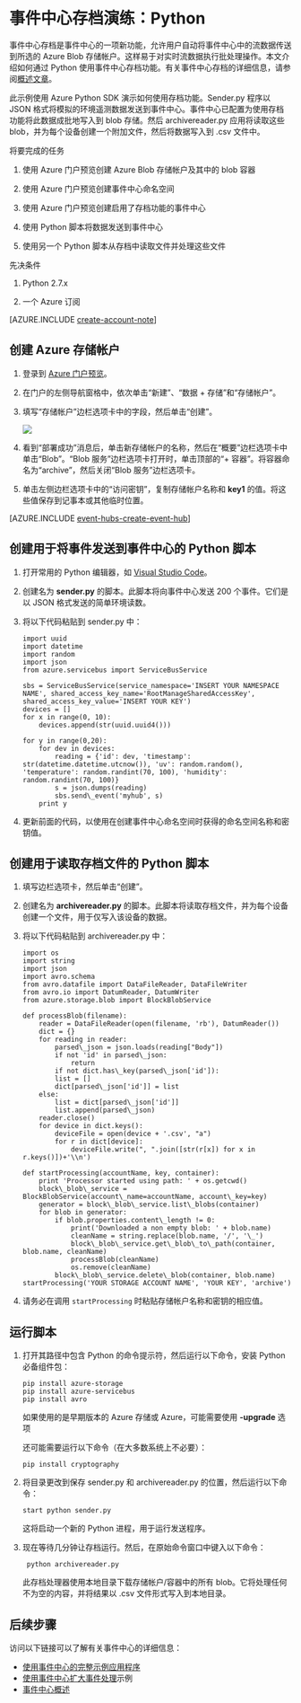 <properties
    pageTitle="Azure 事件中心存档演练 | Azure"
    description="此示例使用 Azure Python SDK 演示如何使用事件中心存档功能。"
    services="event-hubs"
    documentationcenter=""
    author="djrosanova"
    manager="timlt"
    editor="" />
<tags
    ms.assetid="bdff820c-5b38-4054-a06a-d1de207f01f6"
    ms.service="event-hubs"
    ms.workload="na"
    ms.tgt_pltfrm="na"
    ms.devlang="na"
    ms.topic="article"
    ms.date="12/13/2016"
    wacn.date="01/23/2017"
    ms.author="darosa;sethm" />

# 事件中心存档演练：Python
事件中心存档是事件中心的一项新功能，允许用户自动将事件中心中的流数据传送到所选的 Azure Blob 存储帐户。这样易于对实时流数据执行批处理操作。本文介绍如何通过 Python 使用事件中心存档功能。有关事件中心存档的详细信息，请参阅[概述文章](/documentation/articles/event-hubs-archive-overview/)。

此示例使用 Azure Python SDK 演示如何使用存档功能。Sender.py 程序以 JSON 格式将模拟的环境遥测数据发送到事件中心。事件中心已配置为使用存档功能将此数据成批地写入到 blob 存储。然后 archivereader.py 应用将读取这些 blob，并为每个设备创建一个附加文件，然后将数据写入到 .csv 文件中。

将要完成的任务

1.  使用 Azure 门户预览创建 Azure Blob 存储帐户及其中的 blob 容器

2.  使用 Azure 门户预览创建事件中心命名空间

3.  使用 Azure 门户预览创建启用了存档功能的事件中心

4.  使用 Python 脚本将数据发送到事件中心

5.  使用另一个 Python 脚本从存档中读取文件并处理这些文件

先决条件

1.  Python 2.7.x

2.  一个 Azure 订阅

[AZURE.INCLUDE [create-account-note](../../includes/create-account-note.md)]

## 创建 Azure 存储帐户

1. 登录到 [Azure 门户预览][Azure portal]。
2. 在门户的左侧导航窗格中，依次单击“新建”、“数据 + 存储”和“存储帐户”。
3. 填写“存储帐户”边栏选项卡中的字段，然后单击“创建”。
   
   ![][1]  

4. 看到“部署成功”消息后，单击新存储帐户的名称，然后在“概要”边栏选项卡中单击“Blob”。“Blob 服务”边栏选项卡打开时，单击顶部的“+ 容器”。将容器命名为“archive”，然后关闭“Blob 服务”边栏选项卡。
5. 单击左侧边栏选项卡中的“访问密钥”，复制存储帐户名称和 **key1** 的值。将这些值保存到记事本或其他临时位置。

[AZURE.INCLUDE [event-hubs-create-event-hub](../../includes/event-hubs-create-event-hub.md)]

## 创建用于将事件发送到事件中心的 Python 脚本
1. 打开常用的 Python 编辑器，如 [Visual Studio Code][Visual Studio Code]。

2.  创建名为 **sender.py** 的脚本。此脚本将向事件中心发送 200 个事件。它们是以 JSON 格式发送的简单环境读数。

3.  将以下代码粘贴到 sender.py 中：

	
    	import uuid
    	import datetime
    	import random
    	import json
    	from azure.servicebus import ServiceBusService
    	
    	sbs = ServiceBusService(service_namespace='INSERT YOUR NAMESPACE NAME', shared_access_key_name='RootManageSharedAccessKey', shared_access_key_value='INSERT YOUR KEY')
    	devices = []
    	for x in range(0, 10):
    	    devices.append(str(uuid.uuid4()))
    	
    	for y in range(0,20):
    	    for dev in devices:
    	        reading = {'id': dev, 'timestamp': str(datetime.datetime.utcnow()), 'uv': random.random(), 'temperature': random.randint(70, 100), 'humidity': random.randint(70, 100)}
    	        s = json.dumps(reading)
    	        sbs.send\_event('myhub', s)
    	    print y
	
4.  更新前面的代码，以使用在创建事件中心命名空间时获得的命名空间名称和密钥值。

## 创建用于读取存档文件的 Python 脚本

1.  填写边栏选项卡，然后单击“创建”。

2.  创建名为 **archivereader.py** 的脚本。此脚本将读取存档文件，并为每个设备创建一个文件，用于仅写入该设备的数据。

3.  将以下代码粘贴到 archivereader.py 中：

	
        import os
    	import string
    	import json
    	import avro.schema
    	from avro.datafile import DataFileReader, DataFileWriter
    	from avro.io import DatumReader, DatumWriter
    	from azure.storage.blob import BlockBlobService
    	
    	def processBlob(filename):
    	    reader = DataFileReader(open(filename, 'rb'), DatumReader())
    	    dict = {}
    	    for reading in reader:
    	        parsed\_json = json.loads(reading["Body"])
    	        if not 'id' in parsed\_json:
    	            return
    	        if not dict.has\_key(parsed\_json['id']):
    	        list = []
    	        dict[parsed\_json['id']] = list
    	    else:
    	        list = dict[parsed\_json['id']]
    	        list.append(parsed\_json)
    	    reader.close()
    	    for device in dict.keys():
    	        deviceFile = open(device + '.csv', "a")
    	        for r in dict[device]:
    	            deviceFile.write(", ".join([str(r[x]) for x in r.keys()])+'\\n')
    
    	def startProcessing(accountName, key, container):
    	    print 'Processor started using path: ' + os.getcwd()
    	    block\_blob\_service = BlockBlobService(account\_name=accountName, account\_key=key)
    	    generator = block\_blob\_service.list\_blobs(container)
    	    for blob in generator:
    	        if blob.properties.content\_length != 0:
    	            print('Downloaded a non empty blob: ' + blob.name)
    	            cleanName = string.replace(blob.name, '/', '\_')
    	            block\_blob\_service.get\_blob\_to\_path(container, blob.name, cleanName)
    	            processBlob(cleanName)
    	            os.remove(cleanName)
    	        block\_blob\_service.delete\_blob(container, blob.name)
    	startProcessing('YOUR STORAGE ACCOUNT NAME', 'YOUR KEY', 'archive')
    

4.  请务必在调用 `startProcessing` 时粘贴存储帐户名称和密钥的相应值。

## 运行脚本

1.  打开其路径中包含 Python 的命令提示符，然后运行以下命令，安装 Python 必备组件包：

	
        pip install azure-storage
    	pip install azure-servicebus
    	pip install avro
    
  
    如果使用的是早期版本的 Azure 存储或 Azure，可能需要使用 **-upgrade** 选项

    还可能需要运行以下命令（在大多数系统上不必要）：

    
        pip install cryptography
    

2.  将目录更改到保存 sender.py 和 archivereader.py 的位置，然后运行以下命令：

    
        start python sender.py
    
    
    这将启动一个新的 Python 进程，用于运行发送程序。

3. 现在等待几分钟让存档运行。然后，在原始命令窗口中键入以下命令：

    
        python archivereader.py
    

    此存档处理器使用本地目录下载存储帐户/容器中的所有 blob。它将处理任何不为空的内容，并将结果以 .csv 文件形式写入到本地目录。

## 后续步骤

访问以下链接可以了解有关事件中心的详细信息：

- [使用事件中心的完整示例应用程序][]
- [使用事件中心扩大事件处理][]示例
- [事件中心概述][]
 

[Azure portal]: https://portal.azure.cn/

[1]: ./media/event-hubs-archive-python/event-hubs-python1.png
[About Azure storage accounts]: /documentation/articles/storage-create-storage-account/
[Visual Studio Code]: https://code.visualstudio.com/
[事件中心概述]: /documentation/articles/event-hubs-overview/
[使用事件中心的完整示例应用程序]: https://code.msdn.microsoft.com/Service-Bus-Event-Hub-286fd097
[使用事件中心扩大事件处理]: https://code.msdn.microsoft.com/Service-Bus-Event-Hub-45f43fc3

<!---HONumber=Mooncake_0116_2017-->